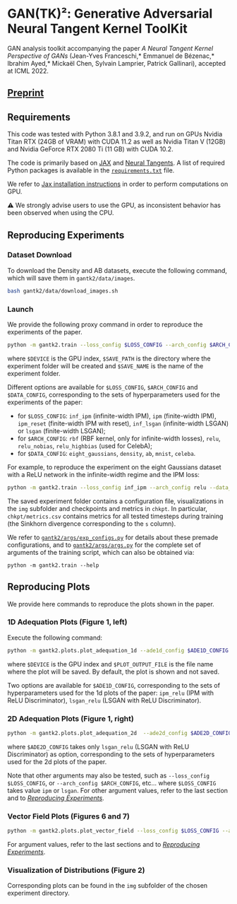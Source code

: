 <!-- Copyright 2021 Ibrahim Ayed, Emmanuel de Bézenac, Mickaël Chen, Jean-Yves Franceschi, Sylvain Lamprier, Patrick Gallinari

Licensed under the Apache License, Version 2.0 (the "License");
you may not use this file except in compliance with the License.
You may obtain a copy of the License at

    http://www.apache.org/licenses/LICENSE-2.0

Unless required by applicable law or agreed to in writing, software
distributed under the License is distributed on an "AS IS" BASIS,
WITHOUT WARRANTIES OR CONDITIONS OF ANY KIND, either express or implied.
See the License for the specific language governing permissions and
limitations under the License. -->


# GAN(TK)²: Generative Adversarial Neural Tangent Kernel ToolKit

GAN analysis toolkit accompanying the paper *A Neural Tangent Kernel Perspective of GANs* (Jean-Yves Franceschi,* Emmanuel de Bézenac,* Ibrahim Ayed,* Mickaël Chen, Sylvain Lamprier, Patrick Gallinari), accepted at ICML 2022.


## [Preprint](https://arxiv.org/abs/2106.05566)


## Requirements

This code was tested with Python 3.8.1 and 3.9.2, and run on GPUs Nvidia Titan RTX (24GB of VRAM) with CUDA 11.2 as well as Nvidia Titan V (12GB) and Nvidia GeForce RTX 2080 Ti (11 GB) with CUDA 10.2.

The code is primarily based on [JAX](https://github.com/google/jax) and [Neural Tangents](https://github.com/google/neural-tangents).
A list of required Python packages is available in the [`requirements.txt`](requirements.txt) file.

We refer to [Jax installation instructions](https://github.com/google/jax/#installation) in order to perform computations on GPU.

:warning: We strongly advise users to use the GPU, as inconsistent behavior has been observed when using the CPU.


## Reproducing Experiments


### Dataset Download

To download the Density and AB datasets, execute the following command, which will save them in `gantk2/data/images`.
```bash
bash gantk2/data/download_images.sh
```


### Launch

We provide the following proxy command in order to reproduce the experiments of the paper.
```bash
python -m gantk2.train --loss_config $LOSS_CONFIG --arch_config $ARCH_CONFIG --data_config $DATA_CONFIG --save_path $SAVE_PATH --save_name $SAVE_NAME --device $DEVICE
```
where `$DEVICE` is the GPU index, `$SAVE_PATH` is the directory where the experiment folder will be created and `$SAVE_NAME` is the name of the experiment folder.

Different options are available for `$LOSS_CONFIG`, `$ARCH_CONFIG` and `$DATA_CONFIG`, corresponding to the sets of hyperparameters used for the experiments of the paper:
 - for `$LOSS_CONFIG`: `inf_ipm` (infinite-width IPM), `ipm` (finite-width IPM), `ipm_reset` (finite-width IPM with reset), `inf_lsgan` (infinite-width LSGAN) or `lsgan` (finite-width LSGAN);
 - for `$ARCH_CONFIG`: `rbf` (RBF kernel, only for infinite-width losses), `relu`, `relu_nobias`, `relu_highbias` (used for CelebA);
 - for `$DATA_CONFIG`: `eight_gaussians`, `density`, `ab`, `mnist`, `celeba`.

For example, to reproduce the experiment on the eight Gaussians dataset with a ReLU network in the infinite-width regime and the IPM loss:
```bash
python -m gantk2.train --loss_config inf_ipm --arch_config relu --data_config eight_gaussians --device 0 --save_path saves --save_name test
```

The saved experiment folder contains a configuration file, visualizations in the `img` subfolder and checkpoints and metrics in `chkpt`.
In particular, `chkpt/metrics.csv` contains metrics for all tested timesteps during training (the Sinkhorn divergence corresponding to the `s` column).

We refer to [`gantk2/args/exp_configs.py`](gantk2/args/exp_configs.py) for details about these premade configurations, and to [`gantk2/args/args.py`](gantk2/args/args.py) for the complete set of arguments of the training script, which can also be obtained via:
```
python -m gantk2.train --help
```

## Reproducing Plots

We provide here commands to reproduce the plots shown in the paper.

### 1D Adequation Plots (Figure 1, left)

Execute the following command:
```bash
python -m gantk2.plots.plot_adequation_1d --ade1d_config $ADE1D_CONFIG --device $DEVICE [--plot_output_file $PLOT_OUTPUT_FILE]
```
where `$DEVICE` is the GPU index and `$PLOT_OUTPUT_FILE` is the file name where the plot will be saved.
By default, the plot is shown and not saved.

Two options are available for `$ADE1D_CONFIG`, corresponding to the sets of hyperparameters used for the 1d plots of the paper: `ipm_relu` (IPM with ReLU Discriminator), `lsgan_relu` (LSGAN with ReLU Discriminator).

### 2D Adequation Plots (Figure 1, right)

```bash
python -m gantk2.plots.plot_adequation_2d  --ade2d_config $ADE2D_CONFIG --device $DEVICE [--plot_output_file $PLOT_OUTPUT_FILE]
```

where `$ADE2D_CONFIG` takes only `lsgan_relu` (LSGAN with ReLU Discriminator) as option, corresponding to the sets of hyperparameters used for the 2d plots of the paper.


Note that other arguments may also be tested, such as `--loss_config $LOSS_CONFIG`, or `--arch_config $ARCH_CONFIG`, etc... where
`$LOSS_CONFIG` takes value `ipm` or `lsgan`. For other argument values, refer to the last section and to [*Reproducing Experiments*](#Reproducing-Experiments).

### Vector Field Plots (Figures 6 and 7)
```bash
python -m gantk2.plots.plot_vector_field --loss_config $LOSS_CONFIG --arch_config $ARCH_CONFIG --device $DEVICE [--plot_output_file $PLOT_OUTPUT_FILE]
```

For argument values, refer to the last sections and to [*Reproducing Experiments*](#Reproducing-Experiments).

### Visualization of Distributions (Figure 2)

Corresponding plots can be found in the `img` subfolder of the chosen experiment directory.
